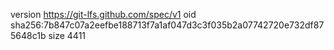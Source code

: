 version https://git-lfs.github.com/spec/v1
oid sha256:7b847c07a2eefbe188713f7a1af047d3c3f035b2a07742720e732df875648c1b
size 4411
